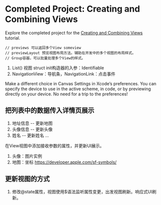 # Completed Project: Creating and Combining Views

Explore the completed project for the [Creating and Combining Views](https://developer.apple.com/tutorials/swiftui/creating-and-combining-views) tutorial.

    // previews 可以返回多个View someview
    // previewLayout 预览视图布局方法。辅助在开发中的多个视图的布局样式。
    // Group容器，可以批量处理多个View的样式。

1. List() 视图 struct init构造器的入参：Identifiable
2. NavigationView：导航条，NavigationLink：点击事件

Make a different choice in Canvas Settings in Xcode’s preferences.
You can specify the device to use in the active scheme, in code, or by previewing directly on your device. No need for a trip to the preferences!

## 把列表中的数据传入详情页展示
1. 地址信息 -- 更新地图
2. 头像信息 -- 更新头像
3. 姓名 -- 更新姓名
...

在View视图中添加接收参数的属性，并更新UI展示。
1. 头像：图片实例
2. 地图：坐标 
https://developer.apple.com/sf-symbols/

## 更新视图的方式
1. 修改@state属性，视图使用$语法监听属性变更，出发视图刷新。响应式UI刷新。


